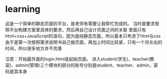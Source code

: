 # learning
这是一个简单的静态页面的平台，是老师有需要让我帮忙完成的。
当时是要求按照平台构建方案里具体的要求，然后再自己设计页面之间的关联
里面只有html+css+JavaScript的语句，因为是纯静态页面，所以基本只考虑了html与css
由于是第一次按照需求说明书自己做页面，再加上时间比较紧，只有一个月左右的时间，所以很多地方并不完善

注意：开始最外面的login.html是起始页面，
进入student(学生)、teacher(教室)、admin(管理)三个模块的部分的账号分别是student、teacher、admin，密码是其本身
